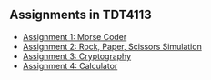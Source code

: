 Assignments in TDT4113
----------------------

* [Assignment 1: Morse Coder](a1/a1.pdf)
* [Assignment 2: Rock, Paper, Scissors Simulation](a2/a2.pdf)
* [Assignment 3: Cryptography](a3/a3.pdf)
* [Assignment 4: Calculator](a4/a4.pdf)
